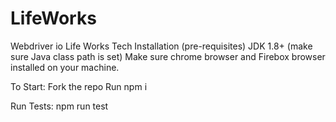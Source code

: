 # LifeWorks
Webdriver io Life Works Tech
Installation (pre-requisites) JDK 1.8+ (make sure Java class path is set) 
Make sure chrome browser and Firebox browser installed on your machine.

To Start:
Fork the repo
Run npm i

Run Tests:
npm run test 
